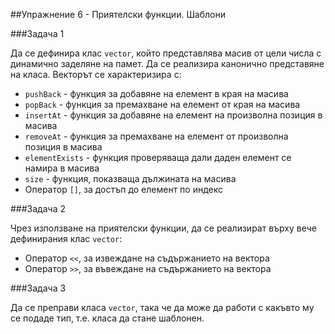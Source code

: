 ##Упражнение 6 - Приятелски функции. Шаблони

###Задача 1

Да се дефинира клас ```vector```, който представлява масив от цели числа с динамично заделяне на памет. Да се реализира канонично представяне на класа. Векторът се характеризира с:

* ```pushBack``` - функция за добавяне на елемент в края на масива
* ```popBack``` - функция за премахване на елемент от края на масива
* ```insertAt``` - функция за добавяне на елемент на произволна позиция в масива
* ```removeAt``` - функция за премахване на елемент от произволна позиция в масива
* ```elementExists``` - функция проверяваща дали даден елемент се намира в масива
* ```size``` - функция, показваща дължината на масива
* Оператор ```[]```, за достъп до елемент по индекс

###Задача 2

Чрез използване на приятелски функции, да се реализират върху вече дефинирания клас ```vector```:

* Оператор ```<<```, за извеждане на съдържанието на вектора
* Оператор ```>>```, за въвеждане на съдържанието на вектора

###Задача 3

Да се преправи класа ```vector```, така че да може да работи с какъвто му се подаде тип, т.е. класа да стане шаблонен.
